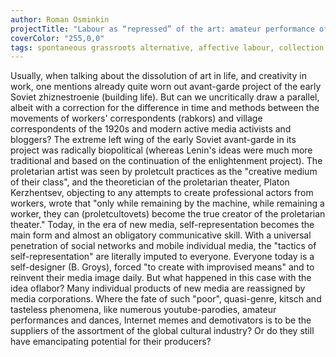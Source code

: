 ```yaml
---
author: Roman Osminkin
projectTitle: "Labour as “repressed” of the art: amateur performance of WEB 2.0 epoch"
coverColor: "255,0,0"
tags: spontaneous grassroots alternative, affective labour, collection, intimate interfaces, practices of ourselves, psychodata, digital proletariat, social choreography
---
```

Usually, when talking about the dissolution of art in life, and creativity in work, one mentions already quite worn out avant-garde project of the early Soviet zhiznestroenie (building life). But can we uncritically draw a parallel, albeit with a correction for the difference in time and methods between the movements of workers' correspondents (rabkors) and village correspondents of the 1920s and modern active media activists and bloggers? The extreme left wing of the early Soviet avant-garde in its project was radically biopolitical (whereas Lenin's ideas were much more traditional and based on the continuation of the enlightenment project). The proletarian artist was seen by proletcult practices as the "creative medium of their class", and the theoretician of the proletarian theater, Platon Kerzhentsev, objecting to any attempts to create professional actors from workers, wrote that "only while remaining by the machine, while remaining a worker, they can (proletcultovets) become the true creator of the proletarian theater." Today, in the era of new media, self-representation becomes the main form and almost an obligatory communicative skill. With a universal penetration of social networks and mobile individual media, the "tactics of self-representation" are literally imputed to everyone. Everyone today is a self-designer (B. Groys), forced "to create with improvised means" and to reinvent their media image daily. But what happened in this case with the idea of ​​labor? Many individual products of new media are reassigned by media corporations. Where the fate of such "poor", quasi-genre, kitsch and tasteless phenomena, like numerous youtube-parodies, amateur performances and dances, Internet memes and demotivators is to be the suppliers of the assortment of the global cultural industry? Or do they still have emancipating potential for their producers?
